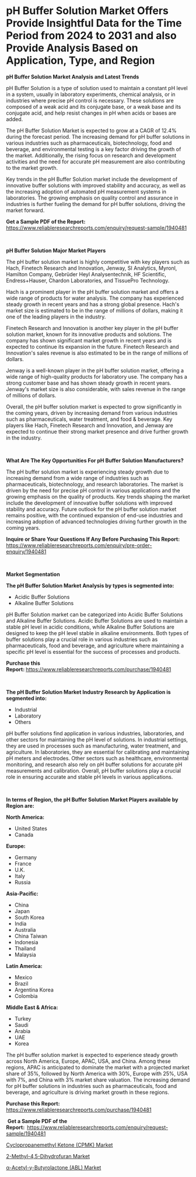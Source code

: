 <p><h1>pH Buffer Solution Market Offers Provide Insightful Data for the Time Period from 2024 to 2031 and also Provide Analysis Based on Application, Type, and Region</h1></p><p><strong>pH Buffer Solution Market Analysis and Latest Trends</strong></p>
<p><p>pH Buffer Solution is a type of solution used to maintain a constant pH level in a system, usually in laboratory experiments, chemical analysis, or in industries where precise pH control is necessary. These solutions are composed of a weak acid and its conjugate base, or a weak base and its conjugate acid, and help resist changes in pH when acids or bases are added.</p><p>The pH Buffer Solution Market is expected to grow at a CAGR of 12.4% during the forecast period. The increasing demand for pH buffer solutions in various industries such as pharmaceuticals, biotechnology, food and beverage, and environmental testing is a key factor driving the growth of the market. Additionally, the rising focus on research and development activities and the need for accurate pH measurement are also contributing to the market growth.</p><p>Key trends in the pH Buffer Solution market include the development of innovative buffer solutions with improved stability and accuracy, as well as the increasing adoption of automated pH measurement systems in laboratories. The growing emphasis on quality control and assurance in industries is further fueling the demand for pH buffer solutions, driving the market forward.</p></p>
<p><strong>Get a Sample PDF of the Report:&nbsp;</strong> <a href="https://www.reliableresearchreports.com/enquiry/request-sample/1940481">https://www.reliableresearchreports.com/enquiry/request-sample/1940481</a></p>
<p>&nbsp;</p>
<p><strong>pH Buffer Solution Major Market Players</strong></p>
<p><p>The pH buffer solution market is highly competitive with key players such as Hach, Finetech Research and Innovation, Jenway, SI Analytics, Myronl, Hamilton Company, Gebrüder Heyl Analysentechnik, HF Scientific, Endress+Hauser, Chardon Laboratories, and TissuePro Technology. </p><p>Hach is a prominent player in the pH buffer solution market and offers a wide range of products for water analysis. The company has experienced steady growth in recent years and has a strong global presence. Hach's market size is estimated to be in the range of millions of dollars, making it one of the leading players in the industry.</p><p>Finetech Research and Innovation is another key player in the pH buffer solution market, known for its innovative products and solutions. The company has shown significant market growth in recent years and is expected to continue its expansion in the future. Finetech Research and Innovation's sales revenue is also estimated to be in the range of millions of dollars.</p><p>Jenway is a well-known player in the pH buffer solution market, offering a wide range of high-quality products for laboratory use. The company has a strong customer base and has shown steady growth in recent years. Jenway's market size is also considerable, with sales revenue in the range of millions of dollars.</p><p>Overall, the pH buffer solution market is expected to grow significantly in the coming years, driven by increasing demand from various industries such as pharmaceuticals, water treatment, and food & beverage. Key players like Hach, Finetech Research and Innovation, and Jenway are expected to continue their strong market presence and drive further growth in the industry.</p></p>
<p>&nbsp;</p>
<p><strong>What Are The Key Opportunities For pH Buffer Solution Manufacturers?</strong></p>
<p><p>The pH buffer solution market is experiencing steady growth due to increasing demand from a wide range of industries such as pharmaceuticals, biotechnology, and research laboratories. The market is driven by the need for precise pH control in various applications and the growing emphasis on the quality of products. Key trends shaping the market include the development of innovative buffer solutions with improved stability and accuracy. Future outlook for the pH buffer solution market remains positive, with the continued expansion of end-use industries and increasing adoption of advanced technologies driving further growth in the coming years.</p></p>
<p><strong>Inquire or Share Your Questions If Any Before Purchasing This Report:</strong> <a href="https://www.reliableresearchreports.com/enquiry/pre-order-enquiry/1940481">https://www.reliableresearchreports.com/enquiry/pre-order-enquiry/1940481</a></p>
<p>&nbsp;</p>
<p><strong>Market Segmentation</strong></p>
<p><strong>The pH Buffer Solution Market Analysis by types is segmented into:</strong></p>
<p><ul><li>Acidic Buffer Solutions</li><li>Alkaline Buffer Solutions</li></ul></p>
<p><p>pH Buffer Solution market can be categorized into Acidic Buffer Solutions and Alkaline Buffer Solutions. Acidic Buffer Solutions are used to maintain a stable pH level in acidic conditions, while Alkaline Buffer Solutions are designed to keep the pH level stable in alkaline environments. Both types of buffer solutions play a crucial role in various industries such as pharmaceuticals, food and beverage, and agriculture where maintaining a specific pH level is essential for the success of processes and products.</p></p>
<p><strong>Purchase this Report:&nbsp;</strong><a href="https://www.reliableresearchreports.com/purchase/1940481">https://www.reliableresearchreports.com/purchase/1940481</a></p>
<p>&nbsp;</p>
<p><strong>The pH Buffer Solution Market Industry Research by Application is segmented into:</strong></p>
<p><ul><li>Industrial</li><li>Laboratory</li><li>Others</li></ul></p>
<p><p>pH buffer solutions find application in various industries, laboratories, and other sectors for maintaining the pH level of solutions. In industrial settings, they are used in processes such as manufacturing, water treatment, and agriculture. In laboratories, they are essential for calibrating and maintaining pH meters and electrodes. Other sectors such as healthcare, environmental monitoring, and research also rely on pH buffer solutions for accurate pH measurements and calibration. Overall, pH buffer solutions play a crucial role in ensuring accurate and stable pH levels in various applications.</p></p>
<p>&nbsp;</p>
<p><strong>In terms of Region, the pH Buffer Solution Market Players available by Region are:</strong></p>
<p>
    <p> <strong> North America: </strong>
        <ul>
            <li>United States</li>
            <li>Canada</li>
        </ul>
        </p> 
    <p> <strong> Europe: </strong>
        <ul>
            <li>Germany</li>
            <li>France</li>
            <li>U.K.</li>
            <li>Italy</li>
            <li>Russia</li>
        </ul>
        </p> 
    <p> <strong> Asia-Pacific: </strong>
        <ul>
            <li>China</li>
            <li>Japan</li>
            <li>South Korea</li>
            <li>India</li>
            <li>Australia</li>
            <li>China Taiwan</li>
            <li>Indonesia</li>
            <li>Thailand</li>
            <li>Malaysia</li>
        </ul>
        </p> 
    <p> <strong> Latin America: </strong>
        <ul>
            <li>Mexico</li>
            <li>Brazil</li>
            <li>Argentina Korea</li>
            <li>Colombia</li>
        </ul>
        </p> 
    <p> <strong> Middle East & Africa: </strong>
        <ul>
            <li>Turkey</li>
            <li>Saudi</li>
            <li>Arabia</li>
            <li>UAE</li>
            <li>Korea</li>
        </ul>
    </p>
    </p>
<p><p>The pH buffer solution market is expected to experience steady growth across North America, Europe, APAC, USA, and China. Among these regions, APAC is anticipated to dominate the market with a projected market share of 35%, followed by North America with 30%, Europe with 25%, USA with 7%, and China with 3% market share valuation. The increasing demand for pH buffer solutions in industries such as pharmaceuticals, food and beverage, and agriculture is driving market growth in these regions.</p></p>
<p><strong>Purchase this Report: </strong><a href="https://www.reliableresearchreports.com/purchase/1940481">https://www.reliableresearchreports.com/purchase/1940481</a></p>
<p>&nbsp;<strong>Get a Sample PDF of the Report:&nbsp;&nbsp;</strong><a href="https://www.reliableresearchreports.com/enquiry/request-sample/1940481">https://www.reliableresearchreports.com/enquiry/request-sample/1940481</a></p>
<p><strong></strong></p>
<p><p><a href="https://view.publitas.com/reportprime-1/cyclopropanemethyl-ketone-cpmk-market-share-market-new-trends-analysis-report-by-type-by-application-by-end-use-by-region-and-segment-forecasts-2023-2030/">Cyclopropanemethyl Ketone (CPMK) Market</a></p><p><a href="https://view.publitas.com/reportprime-1/global-2-methyl-45-dihydrofuran-market-by-types-applications-and-major-players-with-regional-growth-rate-analysis-and-development-situation-from-2023-to-2030/">2-Methyl-4,5-Dihydrofuran Market</a></p><p><a href="https://view.publitas.com/reportprime-1/a-acetyl-g-butyrolactone-abl-market-research-report-unlocks-analysis-on-the-market-financial-status-market-size-and-market-revenue-upto-2030/">α-Acetyl-γ-Butyrolactone (ABL) Market</a></p></p>